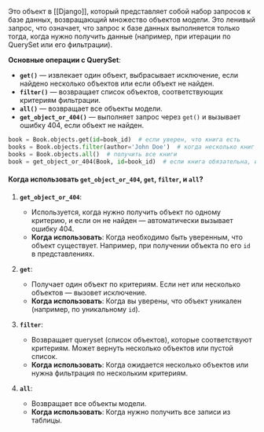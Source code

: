 Это объект в [[Django]], который представляет собой набор запросов к базе данных, возвращающий множество объектов модели. Это ленивый запрос, что означает, что запрос к базе данных выполняется только тогда, когда нужно получить данные (например, при итерации по QuerySet или его фильтрации).

**Основные операции с QuerySet**:

- **`get()`** — извлекает один объект, выбрасывает исключение, если найдено несколько объектов или если объект не найден.
- **`filter()`** — возвращает список объектов, соответствующих критериям фильтрации.
- **`all()`** — возвращает все объекты модели.
- **`get_object_or_404()`** — выполняет запрос через `get()` и вызывает ошибку 404, если объект не найден.

```Python
book = Book.objects.get(id=book_id)  # если уверен, что книга есть
books = Book.objects.filter(author='John Doe')  # когда несколько книг одного автора
books = Book.objects.all()  # получить все книги
book = get_object_or_404(Book, id=book_id)  # если книга обязательна, иначе ошибка 404
```


#### Когда использовать `get_object_or_404`, `get`, `filter`, и `all`?

1. **`get_object_or_404`**:
    
    - Используется, когда нужно получить объект по одному критерию, и если он не найден — автоматически вызывает ошибку 404.
    - **Когда использовать**: Когда необходимо быть уверенным, что объект существует. Например, при получении объекта по его `id` в представлениях.
2. **`get`**:
    
    - Получает один объект по критериям. Если нет или несколько объектов — вызовет исключение.
    - **Когда использовать**: Когда вы уверены, что объект уникален (например, по уникальному `id`).
3. **`filter`**:
    
    - Возвращает queryset (список объектов), которые соответствуют критериям. Может вернуть несколько объектов или пустой список.
    - **Когда использовать**: Когда ожидается несколько объектов или нужна фильтрация по нескольким критериям.
4. **`all`**:
    
    - Возвращает все объекты модели.
    - **Когда использовать**: Когда нужно получить все записи из таблицы.